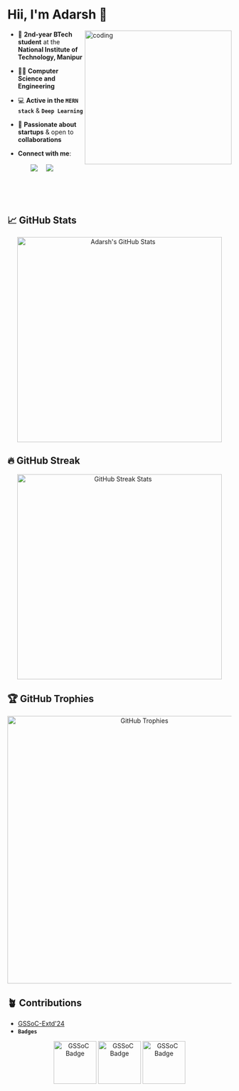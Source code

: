 # Hii, I'm Adarsh 👋
  <img align="right" alt="coding" height="300" width="330" src="https://user-images.githubusercontent.com/74038190/229223263-cf2e4b07-2615-4f87-9c38-e37600f8381a.gif">
  
- 🌟 **2nd-year BTech student** at the **National Institute of Technology, Manipur**  

- 👨‍💻 **Computer Science and Engineering**
  
- 💻 **Active in the `MERN stack`** & **`Deep Learning`**
 
- 🚀 **Passionate about startups** & open to **collaborations**
- **Connect with me**:
<p align="center">
<a href="https://www.linkedin.com/in/adarsh-chaubey/" target="blank"><img align="center" src="https://img.shields.io/badge/LinkedIn-0077B5?style=for-the-badge&logo=linkedin&logoColor=white" /></a> &nbsp;&nbsp;&nbsp;  
<a href="mailto:0310adarshchaubey@gmail.com" target="blank"><img align="center" src="https://img.shields.io/badge/Gmail-D14836?style=for-the-badge&logo=gmail&logoColor=white" /></a> &nbsp;&nbsp;&nbsp;       
</p>
  
<br/><br/><br/>
<!-- GitHub Stats -->
## 📈 GitHub Stats
<p align="center">
  <img src="https://github-readme-stats.vercel.app/api?username=Adarsh-Chaubey03&show_icons=true&theme=chartreuse-dark&include_all_commits=true&count_private=true" alt="Adarsh's GitHub Stats" width="460"/>
</p>

## 🔥 GitHub Streak
<p align="center">
  <img src="https://github-readme-streak-stats.herokuapp.com/?user=Adarsh-Chaubey03&theme=dark" alt="GitHub Streak Stats" width="460"/>
</p>

## 🏆 GitHub Trophies
<p align="center">
  <img src="https://github-profile-trophy.vercel.app/?username=Adarsh-Chaubey03&theme=darkhub&no-frame=true&row=1&column=6" alt="GitHub Trophies" width="600"/>
</p>



## 🪴 Contributions
- [GSSoC-Extd'24](https://github.com/GSSoC24)
- **`Badges`**
<div align="center">
  <img src="https://gssoc.girlscript.tech/badges/1.png?imwidth=96" alt="GSSoC Badge" width="96">
    <img src="https://gssoc.girlscript.tech/badges/2.png?imwidth=256" alt="GSSoC Badge" width="96">

<img src="https://gssoc.girlscript.tech/badges/3.png?imwidth=256" alt="GSSoC Badge" width="96">
  
</div>

